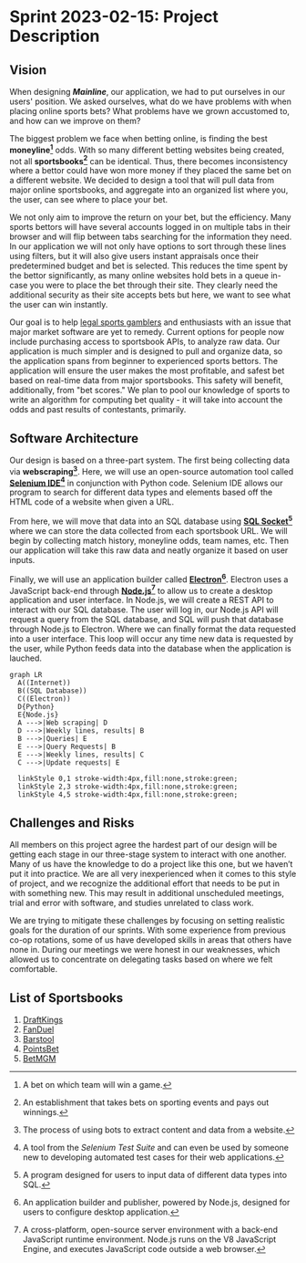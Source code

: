 # Sprint 2023-02-15: Project Description

## Vision
When designing ***Mainline***, our application, we had to put ourselves in our users' position. We asked ourselves, what do we have problems with when placing online sports bets? What problems have we grown accustomed to, and how can we improve on them?

The biggest problem we face when betting online, is finding the best **moneyline[^1]** odds. With so many different betting websites being created, not all **sportsbooks[^2]** can be identical. Thus, there becomes inconsistency where a bettor could have won more money if they placed the same bet on a different website. We decided to design a tool that will pull data from major online sportsbooks, and aggregate into an organized list where you, the user, can see where to place your bet.

We not only aim to improve the return on your bet, but the efficiency. Many sports bettors will have several accounts logged in on multiple tabs in their browser and will flip between tabs searching for the information they need. In our application we will not only have options to sort through these lines using filters, but it will also give users instant appraisals once their predetermined budget and bet is selected. This reduces the time spent by the bettor significantly, as many online websites hold bets in a queue in-case you were to place the bet through their site. They clearly need the additional security as their site accepts bets but here, we want to see what the user can win instantly.

Our goal is to help [legal sports gamblers](https://www.americangaming.org/research/state-gaming-map/) and enthusiasts with an issue that major market software are yet to remedy. Current options for people now include purchasing access to sportsbook APIs, to analyze raw data. Our application is much simpler and is designed to pull and organize data, so the application spans from beginner to experienced sports bettors. The application will ensure the user makes the most profitable, and safest bet based on real-time data from major sportsbooks. This safety will benefit, additionally, from "bet scores." We plan to pool our knowledge of sports to write an algorithm for computing bet quality - it will take into account the odds and past results of contestants, primarily.

## Software Architecture
Our design is based on a three-part system. The first being collecting data via **webscraping[^3]**. Here, we will use an open-source automation tool called [**Selenium IDE[^4]**](https://www.selenium.dev/selenium-ide/) in conjunction with Python code. Selenium IDE allows our program to search for different data types and elements based off the HTML code of a website when given a URL. 

From here, we will move that data into an SQL database using [**SQL Socket[^5]**](https://sqlsocket.com/) where we can store the data collected from each sportsbook URL. We will begin by collecting match history, moneyline odds, team names, etc. Then our application will take this raw data and neatly organize it based on user inputs.

Finally, we will use an application builder called [**Electron[^6]**](https://www.electronjs.org/). Electron uses a JavaScript back-end through [**Node.js[^7]**](https://nodejs.org/en/) to allow us to create a desktop application and user interface. In Node.js, we will create a REST API to interact with our SQL database. The user will log in, our Node.js API will request a query from the SQL database, and SQL will push that database through Node.js to Electron. Where we can finally format the data requested into a user interface. This loop will occur any time new data is requested by the user, while Python feeds data into the database when the application is lauched.

```mermaid
graph LR
  A((Internet))
  B((SQL Database))
  C((Electron))
  D{Python}
  E{Node.js}
  A --->|Web scraping| D
  D --->|Weekly lines, results| B
  B --->|Queries| E
  E --->|Query Requests| B
  E --->|Weekly lines, results| C
  C --->|Update requests| E
  
  linkStyle 0,1 stroke-width:4px,fill:none,stroke:green;
  linkStyle 2,3 stroke-width:4px,fill:none,stroke:green;
  linkStyle 4,5 stroke-width:4px,fill:none,stroke:green;
```

## Challenges and Risks
All members on this project agree the hardest part of our design will be getting each stage in our three-stage system to interact with one another. Many of us have the knowledge to do a project like this one, but we haven’t put it into practice. We are all very inexperienced when it comes to this style of project, and we recognize the additional effort that needs to be put in with something new. This may result in additional unscheduled meetings, trial and error with software, and studies unrelated to class work. 

We are trying to mitigate these challenges by focusing on setting realistic goals for the duration of our sprints. With some experience from previous co-op rotations, some of us have developed skills in areas that others have none in. During our meetings we were honest in our weaknesses, which allowed us to concentrate on delegating tasks based on where we felt comfortable. 

## List of Sportsbooks
1. [DraftKings](https://sportsbook.draftkings.com/)
2. [FanDuel](https://sportsbook.fanduel.com/)
3. [Barstool](https://www.barstoolsportsbook.com/)
4. [PointsBet](https://oh.pointsbet.com/)
5. [BetMGM](https://sports.oh.betmgm.com/)

[^1]: A bet on which team will win a game.

[^2]: An establishment that takes bets on sporting events and pays out winnings.

[^3]: The process of using bots to extract content and data from a website.

[^4]:  A  tool from the *Selenium Test Suite* and can even be used by someone new to developing automated test cases for their web applications.

[^5]: A program designed for users to input data of different data types into SQL.

[^6]: An application builder and publisher, powered by Node.js, designed for users to configure desktop application.
  
[^7]:  A cross-platform, open-source server environment with a back-end JavaScript runtime environment. Node.js runs on the V8 JavaScript Engine, and executes JavaScript code outside a web browser.
